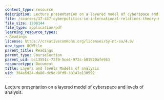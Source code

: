 ```yaml
---
content_type: resource
description: Lecture presentation on a layered model of cyberspace and levels of analysis.
file: /courses/17-447-cyberpolitics-in-international-relations-theory-methods-policy-fall-2011/304a6d24da80dc9d9fd938147e130592_MIT17_447F11_Week4_slides.pdf
file_size: 1208144
file_type: application/pdf
learning_resource_types:
- Readings
license: https://creativecommons.org/licenses/by-nc-sa/4.0/
ocw_type: OCWFile
parent_title: Readings
parent_type: CourseSection
parent_uid: bc13551c-72f9-5ce4-972c-b01920afe963
resourcetype: Document
title: Layers and levels Models of analysis
uid: 304a6d24-da80-dc9d-9fd9-38147e130592
---
```

Lecture presentation on a layered model of cyberspace and levels of analysis.